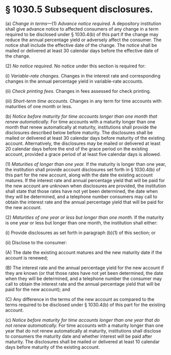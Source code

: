 # § 1030.5   Subsequent disclosures.

(a) *Change in terms*—(1) *Advance notice required.* A depository institution shall give advance notice to affected consumers of any change in a term required to be disclosed under § 1030.4(b) of this part if the change may reduce the annual percentage yield or adversely affect the consumer. The notice shall include the effective date of the change. The notice shall be mailed or delivered at least 30 calendar days before the effective date of the change.


(2) *No notice required.* No notice under this section is required for:


(i) *Variable-rate changes.* Changes in the interest rate and corresponding changes in the annual percentage yield in variable-rate accounts.


(ii) *Check printing fees.* Changes in fees assessed for check printing.


(iii) *Short-term time accounts.* Changes in any term for time accounts with maturities of one month or less.


(b) *Notice before maturity for time accounts longer than one month that renew automatically.* For time accounts with a maturity longer than one month that renew automatically at maturity, institutions shall provide the disclosures described below before maturity. The disclosures shall be mailed or delivered at least 30 calendar days before maturity of the existing account. Alternatively, the disclosures may be mailed or delivered at least 20 calendar days before the end of the grace period on the existing account, provided a grace period of at least five calendar days is allowed.


(1) *Maturities of longer than one year.* If the maturity is longer than one year, the institution shall provide account disclosures set forth in § 1030.4(b) of this part for the new account, along with the date the existing account matures. If the interest rate and annual percentage yield that will be paid for the new account are unknown when disclosures are provided, the institution shall state that those rates have not yet been determined, the date when they will be determined, and a telephone number consumers may call to obtain the interest rate and the annual percentage yield that will be paid for the new account.


(2) *Maturities of one year or less but longer than one month.* If the maturity is one year or less but longer than one month, the institution shall either:


(i) Provide disclosures as set forth in paragraph (b)(1) of this section; or


(ii) Disclose to the consumer:


(A) The date the existing account matures and the new maturity date if the account is renewed;


(B) The interest rate and the annual percentage yield for the new account if they are known (or that those rates have not yet been determined, the date when they will be determined, and a telephone number the consumer may call to obtain the interest rate and the annual percentage yield that will be paid for the new account); and


(C) Any difference in the terms of the new account as compared to the terms required to be disclosed under § 1030.4(b) of this part for the existing account.


(c) *Notice before maturity for time accounts longer than one year that do not renew automatically.* For time accounts with a maturity longer than one year that do not renew automatically at maturity, institutions shall disclose to consumers the maturity date and whether interest will be paid after maturity. The disclosures shall be mailed or delivered at least 10 calendar days before maturity of the existing account.




